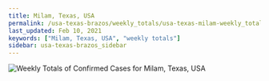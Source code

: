 ```yaml
---
title: Milam, Texas, USA
permalink: /usa-texas-brazos/weekly_totals/usa-texas-milam-weekly_totals.html
last_updated: Feb 10, 2021
keywords: ["Milam, Texas, USA", "weekly totals"]
sidebar: usa-texas-brazos_sidebar
---
```


![Weekly Totals of Confirmed Cases for Milam, Texas, USA](/covid_tracker/images/graphs/usa-texas-milam-weekly_totals_graph.png)
